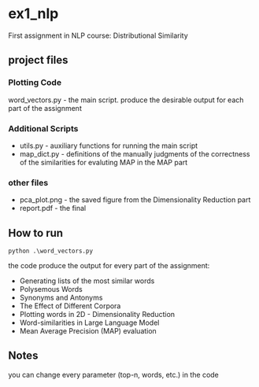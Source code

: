 # ex1_nlp
First assignment in NLP course: Distributional Similarity

## project files
### Plotting Code
word_vectors.py - the main script. produce the desirable output for each part of the assignment
### Additional Scripts
* utils.py - auxiliary functions for running the main script
* map_dict.py - definitions of the manually judgments of the correctness of the similarities for evaluting MAP in the MAP part
### other files
* pca_plot.png - the saved figure from the Dimensionality Reduction part
* report.pdf - the final 

How to run
----------
```
python .\word_vectors.py
```

the code produce the output for every part of the assignment:
* Generating lists of the most similar words
* Polysemous Words
* Synonyms and Antonyms
* The Effect of Different Corpora
* Plotting words in 2D - Dimensionality Reduction
* Word-similarities in Large Language Model
* Mean Average Precision (MAP) evaluation

Notes
----------
you can change every parameter (top-n, words, etc.) in the code
